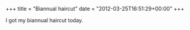 +++
title = "Biannual haircut"
date = "2012-03-25T16:51:29+00:00"
+++

I got my biannual haircut today.
			